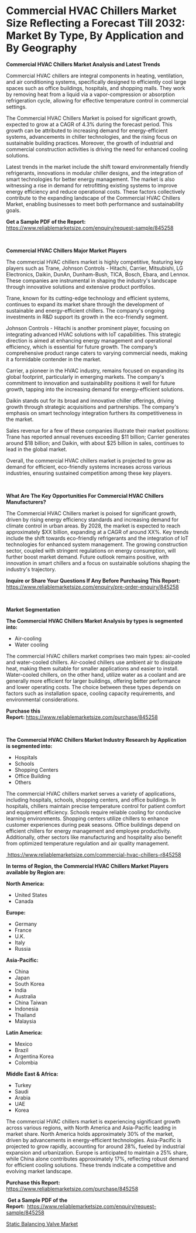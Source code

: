 <p><h1>Commercial HVAC Chillers Market Size Reflecting a Forecast Till 2032: Market By Type, By Application and By Geography</h1></p><p><strong>Commercial HVAC Chillers Market Analysis and Latest Trends</strong></p>
<p><p>Commercial HVAC chillers are integral components in heating, ventilation, and air conditioning systems, specifically designed to efficiently cool large spaces such as office buildings, hospitals, and shopping malls. They work by removing heat from a liquid via a vapor-compression or absorption refrigeration cycle, allowing for effective temperature control in commercial settings.</p><p>The Commercial HVAC Chillers Market is poised for significant growth, expected to grow at a CAGR of 4.3% during the forecast period. This growth can be attributed to increasing demand for energy-efficient systems, advancements in chiller technologies, and the rising focus on sustainable building practices. Moreover, the growth of industrial and commercial construction activities is driving the need for enhanced cooling solutions. </p><p>Latest trends in the market include the shift toward environmentally friendly refrigerants, innovations in modular chiller designs, and the integration of smart technologies for better energy management. The market is also witnessing a rise in demand for retrofitting existing systems to improve energy efficiency and reduce operational costs. These factors collectively contribute to the expanding landscape of the Commercial HVAC Chillers Market, enabling businesses to meet both performance and sustainability goals.</p></p>
<p><strong>Get a Sample PDF of the Report:&nbsp;</strong> <a href="https://www.reliablemarketsize.com/enquiry/request-sample/845258?utm_campaign=2180&utm_medium=2&utm_source=Github&utm_content=ia&utm_term=17022025&utm_id=commercial-hvac-chillers">https://www.reliablemarketsize.com/enquiry/request-sample/845258</a></p>
<p>&nbsp;</p>
<p><strong>Commercial HVAC Chillers Major Market Players</strong></p>
<p><p>The commercial HVAC chillers market is highly competitive, featuring key players such as Trane, Johnson Controls - Hitachi, Carrier, Mitsubishi, LG Electronics, Daikin, DunAn, Dunham-Bush, TICA, Bosch, Ebara, and Lennox. These companies are instrumental in shaping the industry's landscape through innovative solutions and extensive product portfolios.</p><p>Trane, known for its cutting-edge technology and efficient systems, continues to expand its market share through the development of sustainable and energy-efficient chillers. The company's ongoing investments in R&D support its growth in the eco-friendly segment.</p><p>Johnson Controls - Hitachi is another prominent player, focusing on integrating advanced HVAC solutions with IoT capabilities. This strategic direction is aimed at enhancing energy management and operational efficiency, which is essential for future growth. The company’s comprehensive product range caters to varying commercial needs, making it a formidable contender in the market.</p><p>Carrier, a pioneer in the HVAC industry, remains focused on expanding its global footprint, particularly in emerging markets. The company's commitment to innovation and sustainability positions it well for future growth, tapping into the increasing demand for energy-efficient solutions.</p><p>Daikin stands out for its broad and innovative chiller offerings, driving growth through strategic acquisitions and partnerships. The company's emphasis on smart technology integration furthers its competitiveness in the market.</p><p>Sales revenue for a few of these companies illustrate their market positions: Trane has reported annual revenues exceeding $11 billion; Carrier generates around $18 billion; and Daikin, with about $25 billion in sales, continues to lead in the global market.</p><p>Overall, the commercial HVAC chillers market is projected to grow as demand for efficient, eco-friendly systems increases across various industries, ensuring sustained competition among these key players.</p></p>
<p>&nbsp;</p>
<p><strong>What Are The Key Opportunities For Commercial HVAC Chillers Manufacturers?</strong></p>
<p><p>The Commercial HVAC Chillers market is poised for significant growth, driven by rising energy efficiency standards and increasing demand for climate control in urban areas. By 2028, the market is expected to reach approximately $XX billion, expanding at a CAGR of around XX%. Key trends include the shift towards eco-friendly refrigerants and the integration of IoT technologies for enhanced system management. The growing construction sector, coupled with stringent regulations on energy consumption, will further boost market demand. Future outlook remains positive, with innovation in smart chillers and a focus on sustainable solutions shaping the industry's trajectory.</p></p>
<p><strong>Inquire or Share Your Questions If Any Before Purchasing This Report:</strong> <a href="https://www.reliablemarketsize.com/enquiry/pre-order-enquiry/845258?utm_campaign=2180&utm_medium=2&utm_source=Github&utm_content=ia&utm_term=17022025&utm_id=commercial-hvac-chillers">https://www.reliablemarketsize.com/enquiry/pre-order-enquiry/845258</a></p>
<p>&nbsp;</p>
<p><strong>Market Segmentation</strong></p>
<p><strong>The Commercial HVAC Chillers Market Analysis by types is segmented into:</strong></p>
<p><ul><li>Air-cooling</li><li>Water cooling</li></ul></p>
<p><p>The commercial HVAC chillers market comprises two main types: air-cooled and water-cooled chillers. Air-cooled chillers use ambient air to dissipate heat, making them suitable for smaller applications and easier to install. Water-cooled chillers, on the other hand, utilize water as a coolant and are generally more efficient for larger buildings, offering better performance and lower operating costs. The choice between these types depends on factors such as installation space, cooling capacity requirements, and environmental considerations.</p></p>
<p><strong>Purchase this Report:&nbsp;</strong><a href="https://www.reliablemarketsize.com/purchase/845258?utm_campaign=2180&utm_medium=2&utm_source=Github&utm_content=ia&utm_term=17022025&utm_id=commercial-hvac-chillers">https://www.reliablemarketsize.com/purchase/845258</a></p>
<p>&nbsp;</p>
<p><strong>The Commercial HVAC Chillers Market Industry Research by Application is segmented into:</strong></p>
<p><ul><li>Hospitals</li><li>Schools</li><li>Shopping Centers</li><li>Office Building</li><li>Others</li></ul></p>
<p><p>The commercial HVAC chillers market serves a variety of applications, including hospitals, schools, shopping centers, and office buildings. In hospitals, chillers maintain precise temperature control for patient comfort and equipment efficiency. Schools require reliable cooling for conducive learning environments. Shopping centers utilize chillers to enhance customer experiences during peak seasons. Office buildings depend on efficient chillers for energy management and employee productivity. Additionally, other sectors like manufacturing and hospitality also benefit from optimized temperature regulation and air quality management.</p></p>
<p><a href="https://www.reliablemarketsize.com/commercial-hvac-chillers-r845258?utm_campaign=2180&utm_medium=2&utm_source=Github&utm_content=ia&utm_term=17022025&utm_id=commercial-hvac-chillers">&nbsp;https://www.reliablemarketsize.com/commercial-hvac-chillers-r845258</a></p>
<p><strong>In terms of Region, the Commercial HVAC Chillers Market Players available by Region are:</strong></p>
<p>
    <p> <strong> North America: </strong>
        <ul>
            <li>United States</li>
            <li>Canada</li>
        </ul>
        </p> 
    <p> <strong> Europe: </strong>
        <ul>
            <li>Germany</li>
            <li>France</li>
            <li>U.K.</li>
            <li>Italy</li>
            <li>Russia</li>
        </ul>
        </p> 
    <p> <strong> Asia-Pacific: </strong>
        <ul>
            <li>China</li>
            <li>Japan</li>
            <li>South Korea</li>
            <li>India</li>
            <li>Australia</li>
            <li>China Taiwan</li>
            <li>Indonesia</li>
            <li>Thailand</li>
            <li>Malaysia</li>
        </ul>
        </p> 
    <p> <strong> Latin America: </strong>
        <ul>
            <li>Mexico</li>
            <li>Brazil</li>
            <li>Argentina Korea</li>
            <li>Colombia</li>
        </ul>
        </p> 
    <p> <strong> Middle East & Africa: </strong>
        <ul>
            <li>Turkey</li>
            <li>Saudi</li>
            <li>Arabia</li>
            <li>UAE</li>
            <li>Korea</li>
        </ul>
    </p>
    </p>
<p><p>The commercial HVAC chillers market is experiencing significant growth across various regions, with North America and Asia-Pacific leading in market share. North America holds approximately 30% of the market, driven by advancements in energy-efficient technologies. Asia-Pacific is projected to grow rapidly, accounting for around 28%, fueled by industrial expansion and urbanization. Europe is anticipated to maintain a 25% share, while China alone contributes approximately 17%, reflecting robust demand for efficient cooling solutions. These trends indicate a competitive and evolving market landscape.</p></p>
<p><strong>Purchase this Report: </strong><a href="https://www.reliablemarketsize.com/purchase/845258?utm_campaign=2180&utm_medium=2&utm_source=Github&utm_content=ia&utm_term=17022025&utm_id=commercial-hvac-chillers">https://www.reliablemarketsize.com/purchase/845258</a></p>
<p>&nbsp;<strong>Get a Sample PDF of the Report:&nbsp;&nbsp;</strong><a href="https://www.reliablemarketsize.com/enquiry/request-sample/845258?utm_campaign=2180&utm_medium=2&utm_source=Github&utm_content=ia&utm_term=17022025&utm_id=commercial-hvac-chillers">https://www.reliablemarketsize.com/enquiry/request-sample/845258</a></p>
<p><strong></strong></p>
<p><p><a href="https://github.com/hammelximalschid/Market-Research-Report-List-1/blob/main/static-balancing-valve-market.md?utm_campaign=2180&utm_medium=2&utm_source=Github&utm_content=ia&utm_term=17022025&utm_id=commercial-hvac-chillers">Static Balancing Valve Market</a></p></p>